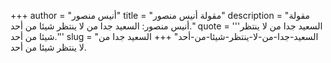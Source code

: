 +++
author = "أنيس منصور"
title = "مقولة أنيس منصور"
description = "مقولة أنيس منصور: السعيد جدا من لا ينتظر شيئا من أحد."
quote = '''السعيد جدا من لا ينتظر شيئا من أحد.'''
slug = "السعيد-جدا-من-لا-ينتظر-شيئا-من-أحد"
+++
السعيد جدا من لا ينتظر شيئا من أحد.

